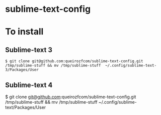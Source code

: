 # sublime-text-config

# To install

## Sublime-text 3

```
$ git clone git@github.com:queirozfcom/sublime-text-config.git /tmp/sublime-stuff && mv /tmp/sublime-stuff  ~/.config/sublime-text-3/Packages/User
```

## Sublime-text 4

$ git clone git@github.com:queirozfcom/sublime-text-config.git /tmp/sublime-stuff && mv /tmp/sublime-stuff  ~/.config/sublime-text/Packages/User
